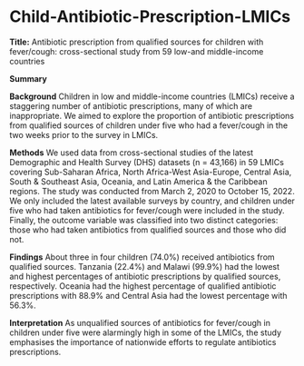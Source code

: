 # Child-Antibiotic-Prescription-LMICs

**Title:** Antibiotic prescription from qualified sources for children with fever/cough: cross-sectional study from 59 low-and middle-income countries

**Summary**

**Background**
Children in low and middle-income countries (LMICs) receive a staggering number of antibiotic prescriptions, many of which are inappropriate. We aimed to explore the proportion of antibiotic prescriptions from qualified sources of children under five who had a fever/cough in the two weeks prior to the survey in LMICs.

**Methods**
We used data from cross-sectional studies of the latest Demographic and Health Survey (DHS) datasets (n = 43,166) in 59 LMICs covering Sub-Saharan Africa, North Africa-West Asia-Europe, Central Asia, South & Southeast Asia, Oceania, and Latin America & the Caribbean regions. The study was conducted from March 2, 2020 to October 15, 2022. We only included the latest available surveys by country, and children under five who had taken antibiotics for fever/cough were included in the study. Finally, the outcome variable was classified into two distinct categories: those who had taken antibiotics from qualified sources and those who did not.
 
**Findings**
About three in four children (74.0%) received antibiotics from qualified sources. Tanzania (22.4%) and Malawi (99.9%) had the lowest and highest percentages of antibiotic prescriptions by qualified sources, respectively. Oceania had the highest percentage of qualified antibiotic prescriptions with 88.9% and Central Asia had the lowest percentage with 56.3%.

**Interpretation**
As unqualified sources of antibiotics for fever/cough in children under five were alarmingly high in some of the LMICs, the study emphasises the importance of nationwide efforts to regulate antibiotics prescriptions.
